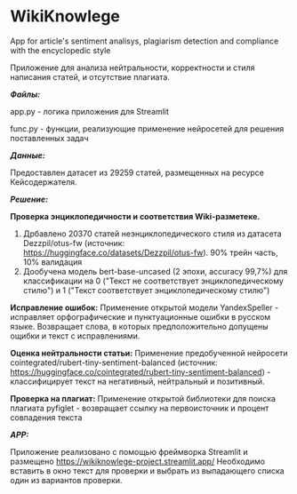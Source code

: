 # WikiKnowlege
App for article's sentiment analisys, plagiarism detection and compliance with the encyclopedic style

Приложение для анализа нейтральности, корректности и стиля написания статей, и отсутствие плагиата.

__*Файлы:*__

app.py - логика приложения для Streamlit

func.py - функции, реализующие применение нейросетей для решения поставленных задач

__*Данные:*__

Предоставлен датасет из 29259 статей, размещенных на ресурсе Кейсодержателя.

__*Решение:*__

__Проверка энциклопедичности и соответствия Wiki-разметеке.__
1) Дрбавлено 20370 статей неэнциклопедического стиля из датасета Dezzpil/otus-fw (источник: https://huggingface.co/datasets/Dezzpil/otus-fw). 90% трейн часть, 10% валидация
2) Дообучена модель bert-base-uncased (2 эпохи, accuracy 99,7%) для классификации на 0 ("Текст не соответствует энциклопедическому стилю") и 1 ("Текст соответствует энциклопедическому стилю")

__Исправление ошибок:__
Применение открытой модели YandexSpeller - исправляет орфографические и пунктуационные ошибки в русском языке. Возвращает слова, в которых предположительно допущены ощибки и текст с исправлениями.

__Оценка нейтральности статьи:__
Применение предобученной нейросети cointegrated/rubert-tiny-sentiment-balanced (источник: https://huggingface.co/cointegrated/rubert-tiny-sentiment-balanced) - классифицирует текст на негативный, нейтральный и позитивный.

__Проверка на плагиат:__
Применение открытой библиотеки для поиска плагиата pyfiglet - возвращает ссылку на первоисточник и процент совпадения текста

__*APP:*__

Приложение реализовано с помощью фреймворка Streamlit и размещено https://wikiknowlege-project.streamlit.app/
Необходимо вставить в окно текст для проверки и выбрать из выпадающего списка один из вариантов проверки.
